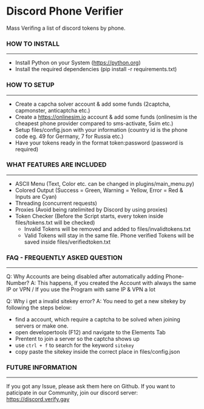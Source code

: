 # Discord Phone Verifier
Mass Verifing a list of discord tokens by phone.

### HOW TO INSTALL
------------------------------------
- Install Python on your System (https://python.org)
- Install the required dependencies (pip install -r requirements.txt)

### HOW TO SETUP
------------------------------------
- Create a capcha solver account & add some funds (2captcha, capmonster, anticaptcha etc.)
- Create a https://onlinesim.io account & add some funds (onlinesim is the cheapest phone provider compared to sms-activate, 5sim etc.)
- Setup files/config.json with your information (country id is the phone code eg. 49 for Germany, 7 for Russia etc.)
- Have your tokens ready in the format token:password (password is required)

### WHAT FEATURES ARE INCLUDED
------------------------------------
- ASCII Menu (Text, Color etc. can be changed in plugins/main_menu.py)
- Colored Output (Success = Green, Warning = Yellow, Error = Red & Inputs are Cyan)
- Threading (concurrent requests)
- Proxies (Avoid being ratelimited by Discord by using proxies)
- Token Checker (Before the Script starts, every token inside files/tokens.txt will be checked)
  - Invalid Tokens will be removed and added to files/invalidtokens.txt
  - Valid Tokens will stay in the same file. Phone verified Tokens will be saved inside files/verifiedtoken.txt

### FAQ - FREQUENTLY ASKED QUESTION
------------------------------------
Q: Why Accounts are being disabled after automatically adding Phone-Number?
A: This happens, if you created the Account with always the same IP or VPN / If you use the Program with same IP & VPN a lot

Q: Why i get a invalid sitekey error?
A: You need to get a new sitekey by following the steps below:
   - find a account, which require a captcha to be solved when joining servers or make one.
   - open developertools (F12)  and navigate to the Elements Tab
   - Prentent to join a server so the captcha shows up
   - use `ctrl + f` to search for the keyword `sitekey`
   - copy paste the sitekey inside the correct place in files/config.json


### FUTURE INFORMATION
------------------------------------
If you got any Issue, please ask them here on Github.
If you want to paticipate in our Community, join our discord server: https://discord.verify.gay
